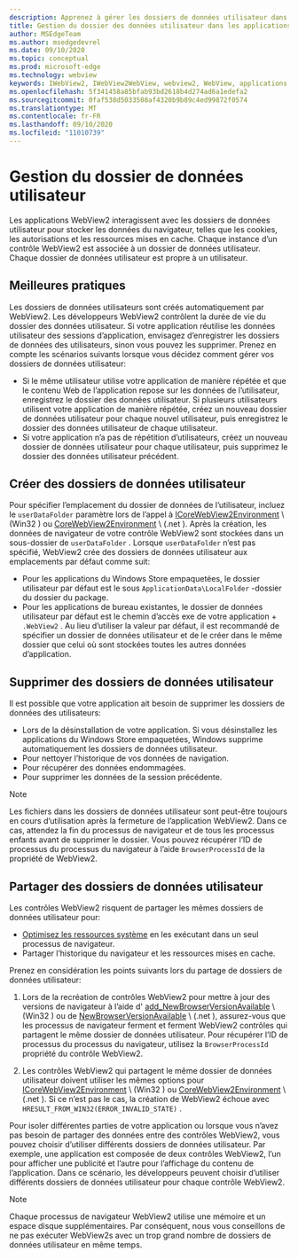 ```yaml
---
description: Apprenez à gérer les dossiers de données utilisateur dans les applications WebView2
title: Gestion du dossier des données utilisateur dans les applications WebView2.
author: MSEdgeTeam
ms.author: msedgedevrel
ms.date: 09/10/2020
ms.topic: conceptual
ms.prod: microsoft-edge
ms.technology: webview
keywords: IWebView2, IWebView2WebView, webview2, WebView, applications Win32, Win32, Edge, ICoreWebView2, ICoreWebView2Host, contrôle de navigateur, html Edge, dossier de données utilisateur
ms.openlocfilehash: 5f341458a85bfab93bd2618b4d274ad6a1edefa2
ms.sourcegitcommit: 0faf538d5033508af4320b9b89c4ed99872f0574
ms.translationtype: MT
ms.contentlocale: fr-FR
ms.lasthandoff: 09/10/2020
ms.locfileid: "11010739"
---
```

# Gestion du dossier de données utilisateur  

Les applications WebView2 interagissent avec les dossiers de données utilisateur pour stocker les données du navigateur, telles que les cookies, les autorisations et les ressources mises en cache.  Chaque instance d’un contrôle WebView2 est associée à un dossier de données utilisateur.  Chaque dossier de données utilisateur est propre à un utilisateur.  

## Meilleures pratiques  

Les dossiers de données utilisateurs sont créés automatiquement par WebView2.  Les développeurs WebView2 contrôlent la durée de vie du dossier des données utilisateur.  Si votre application réutilise les données utilisateur des sessions d’application, envisagez d’enregistrer les dossiers de données des utilisateurs, sinon vous pouvez les supprimer.  Prenez en compte les scénarios suivants lorsque vous décidez comment gérer vos dossiers de données utilisateur:  

*   Si le même utilisateur utilise votre application de manière répétée et que le contenu Web de l’application repose sur les données de l’utilisateur, enregistrez le dossier des données utilisateur.  Si plusieurs utilisateurs utilisent votre application de manière répétée, créez un nouveau dossier de données utilisateur pour chaque nouvel utilisateur, puis enregistrez le dossier des données utilisateur de chaque utilisateur.
*   Si votre application n’a pas de répétition d’utilisateurs, créez un nouveau dossier de données utilisateur pour chaque utilisateur, puis supprimez le dossier des données utilisateur précédent.  

## Créer des dossiers de données utilisateur  

Pour spécifier l’emplacement du dossier de données de l’utilisateur, incluez le `userDataFolder` paramètre lors de l’appel à [ICoreWebView2Environment](../reference/win32/0-9-622/icorewebview2environment.md) \ (Win32 \) ou [CoreWebView2Environment](../reference/dotnet/0-9-628/microsoft-web-webview2-core-corewebview2environment.md) \ (.net \).  Après la création, les données de navigateur de votre contrôle WebView2 sont stockées dans un sous-dossier de `userDataFolder` .  Lorsque `userDataFolder` n’est pas spécifié, WebView2 crée des dossiers de données utilisateur aux emplacements par défaut comme suit:  

*   Pour les applications du Windows Store empaquetées, le dossier utilisateur par défaut est le sous `ApplicationData\LocalFolder` -dossier du dossier du package.  
*   Pour les applications de bureau existantes, le dossier de données utilisateur par défaut est le chemin d’accès exe de votre application + `.WebView2` .  Au lieu d’utiliser la valeur par défaut, il est recommandé de spécifier un dossier de données utilisateur et de le créer dans le même dossier que celui où sont stockées toutes les autres données d’application.  

## Supprimer des dossiers de données utilisateur  

Il est possible que votre application ait besoin de supprimer les dossiers de données des utilisateurs:  

*   Lors de la désinstallation de votre application.  Si vous désinstallez les applications du Windows Store empaquetées, Windows supprime automatiquement les dossiers de données utilisateur.  
*   Pour nettoyer l’historique de vos données de navigation.  
*   Pour récupérer des données endommagées.  
*   Pour supprimer les données de la session précédente.  

> [!NOTE]
> Les fichiers dans les dossiers de données utilisateur sont peut-être toujours en cours d’utilisation après la fermeture de l’application WebView2.  Dans ce cas, attendez la fin du processus de navigateur et de tous les processus enfants avant de supprimer le dossier.  Vous pouvez récupérer l’ID de processus du processus du navigateur à l’aide `BrowserProcessId` de la propriété de WebView2.  

## Partager des dossiers de données utilisateur  

Les contrôles WebView2 risquent de partager les mêmes dossiers de données utilisateur pour:  

*   [Optimisez les ressources système](../concepts/process-model.md) en les exécutant dans un seul processus de navigateur.  
*   Partager l’historique du navigateur et les ressources mises en cache.  

Prenez en considération les points suivants lors du partage de dossiers de données utilisateur:  

1.  Lors de la recréation de contrôles WebView2 pour mettre à jour des versions de navigateur à l’aide d' [add_NewBrowserVersionAvailable](../reference/win32/0-9-622/icorewebview2environment.md#add_newbrowserversionavailable) \ (Win32 \) ou de [NewBrowserVersionAvailable](../reference/dotnet/0-9-628/microsoft-web-webview2-core-corewebview2environment.md#newbrowserversionavailable) \ (.net \), assurez-vous que les processus de navigateur ferment et ferment WebView2 contrôles qui partagent le même dossier de données utilisateur.  Pour récupérer l’ID de processus du processus du navigateur, utilisez la `BrowserProcessId` propriété du contrôle WebView2.  

2.  Les contrôles WebView2 qui partagent le même dossier de données utilisateur doivent utiliser les mêmes options pour [ICoreWebView2Environment](../reference/win32/0-9-622/icorewebview2environment.md) \ (Win32 \) ou [CoreWebView2Environment](../reference/dotnet/0-9-628/microsoft-web-webview2-core-corewebview2environment.md) \ (.net \).  Si ce n’est pas le cas, la création de WebView2 échoue avec `HRESULT_FROM_WIN32(ERROR_INVALID_STATE)` .  

Pour isoler différentes parties de votre application ou lorsque vous n’avez pas besoin de partager des données entre des contrôles WebView2, vous pouvez choisir d’utiliser différents dossiers de données utilisateur.  Par exemple, une application est composée de deux contrôles WebView2, l’un pour afficher une publicité et l’autre pour l’affichage du contenu de l’application.  Dans ce scénario, les développeurs peuvent choisir d’utiliser différents dossiers de données utilisateur pour chaque contrôle WebView2.  

> [!NOTE]
> Chaque processus de navigateur WebView2 utilise une mémoire et un espace disque supplémentaires.  Par conséquent, nous vous conseillons de ne pas exécuter WebView2s avec un trop grand nombre de dossiers de données utilisateur en même temps.  
